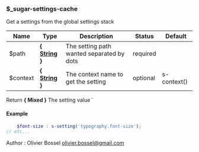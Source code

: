 ### $_sugar-settings-cache

Get a settings from the global settings stack



Name  |  Type  |  Description  |  Status  |  Default
------------  |  ------------  |  ------------  |  ------------  |  ------------
$path  |  **{ [String](http://www.sass-lang.com/documentation/file.SASS_REFERENCE.html#sass-script-strings) }**  |  The setting path wanted separated by dots  |  required  |
$context  |  **{ [String](http://www.sass-lang.com/documentation/file.SASS_REFERENCE.html#sass-script-strings) }**  |  The context name to get the setting  |  optional  |  s-context()

Return **{ Mixed }** The setting value¨

#### Example
```scss
	$font-size : s-setting('typography.font-size');
// etc...
```
Author : Olivier Bossel <olivier.bossel@gmail.com>